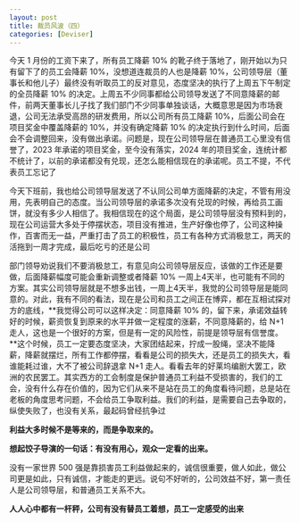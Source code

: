 ```yaml
---
layout: post
title: 裁员风波（四）
categories: [Deviser]
---
```


今天 1 月份的工资下来了，所有员工降薪 10% 的靴子终于落地了，刚开始以为只有留下了的员工会降薪 10%，没想道连裁员的人也是降薪 10%，公司领导层（董事长和他儿子）最终没有听取员工的反对意见，态度坚决的执行了上周五下午制定的全员降薪 10% 的决定。上周五不少同事都给公司领导发送了不同意降薪的邮件，前两天董事长儿子找了我们部门不少同事单独谈话，大概意思是因为市场衰退，公司无法承受高昂的研发费用，所以公司所有员工降薪 10%，后面公司会在项目奖金中覆盖降薪的 10%，并没有确定降薪 10% 的决定执行到什么时间，后面会不会调整回来，没有做出承诺。问题是，现在公司领导层在普通员工心里没有信誉了，2023 年承诺的项目奖金，至今没有落实，2024 年的项目奖金，连统计都不统计了，以前的承诺都没有兑现，还怎么能相信现在的承诺呢。员工不提，不代表员工忘记了

今天下班前，我也给公司领导层发送了不认同公司单方面降薪的决定，不管有用没用，先表明自己的态度。当公司领导层的承诺多次没有兑现的时候，再给员工画饼，就没有多少人相信了。我相信现在的这个局面，是公司领导层没有预料到的，现在公司运营大多处于停摆状态，项目没有推进，生产好像也停了，公司这种操作，百害而无一益，严重打击了员工的积极性，员工有各种方式消极怠工，两天的活拖到一周才完成，最后吃亏的还是公司

部门领导劝说我们不要消极怠工，有意见向公司领导层反应，该做的工作还是要做，后面降薪幅度可能会重新调整或者降薪 10% 一周上4天半，也可能有不同的方案。其实公司领导层就是不想多出钱，一周上4天半，我觉的公司领导层是能同意的。对此，我有不同的看法，现在是公司和员工之间正在博弈，都在互相试探对方的底线，**我觉得公司可以这样决定：同意降薪 10% 的，留下来，承诺效益转好的时候，薪资恢复到原来的水平并做一定程度的涨薪，不同意降薪的，给 N+1 走人，这也是一个很好的方案，但是有一定的风险性，前提是领导层有信誉度。**这个时候，员工一定要态度坚决，大家团结起来，拧成一股绳，坚决不能降薪，降薪就摆烂，所有工作都停摆，看看是公司的损失大，还是员工的损失大，看谁能耗过谁，大不了被公司辞退拿 N+1 走人。看看去年的好莱坞编剧大罢工，欧洲的农民罢工。其实西方的工会制度是保护普通员工利益不受损害的，我们的工会，没有什么存在价值的，因为它们从来不是站在员工的角度看待问题，总是站在老板的角度思考问题，不会给员工争取利益。我们的利益，是需要自己去争取的，纵使失败了，也没有关系，最起码曾经抗争过

**利益大多时候不是等来的，而是争取来的。**

**想起饺子导演的一句话：有没有用心，观众一定看的出来。**

没有一家世界 500 强是靠损害员工利益做起来的，诚信很重要，做人如此，做公司更是如此，只有诚信，才能走的更远。说句不好听的，公司效益不好，第一责任人是公司领导层，和普通员工关系不大。

**人人心中都有一杆秤，公司有没有替员工着想，员工一定感受的出来**
